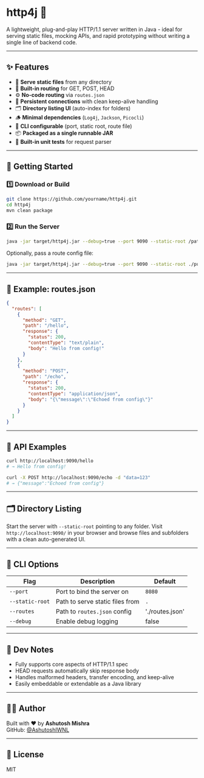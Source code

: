 # http4j 🚀
A lightweight, plug-and-play HTTP/1.1 server written in Java - ideal for serving static files, mocking APIs, and rapid prototyping without writing a single line of backend code.

---

## ✨ Features

- 📁 **Serve static files** from any directory
- 🔀 **Built-in routing** for GET, POST, HEAD
- ⚙️ **No-code routing** via `routes.json`
- 🧠 **Persistent connections** with clean keep-alive handling
- 🗂️ **Directory listing UI** (auto-index for folders)
- 🪵 **Minimal dependencies** (`Log4j`, `Jackson`, `Picocli`)
- 🔧 **CLI configurable** (port, static root, route file)
- 📦 **Packaged as a single runnable JAR**
- 🧪 **Built-in unit tests** for request parser

---

## 🚀 Getting Started

### 1️⃣ Download or Build

```bash
git clone https://github.com/yourname/http4j.git
cd http4j
mvn clean package
```

### 2️⃣ Run the Server

```bash
java -jar target/http4j.jar --debug=true --port 9090 --static-root /path/to/public
```

Optionally, pass a route config file:

```bash
java -jar target/http4j.jar --debug=true --port 9090 --static-root ./public --routes ./routes.json
```

---

## 📜 Example: routes.json

```json
{
  "routes": [
    {
      "method": "GET",
      "path": "/hello",
      "response": {
        "status": 200,
        "contentType": "text/plain",
        "body": "Hello from config!"
      }
    },
    {
      "method": "POST",
      "path": "/echo",
      "response": {
        "status": 200,
        "contentType": "application/json",
        "body": "{\"message\":\"Echoed from config\"}"
      }
    }
  ]
}
```

---

## 🧪 API Examples

```bash
curl http://localhost:9090/hello
# → Hello from config!

curl -X POST http://localhost:9090/echo -d "data=123"
# → {"message":"Echoed from config"}
```

---

## 🗂️ Directory Listing

Start the server with `--static-root` pointing to any folder. Visit `http://localhost:9090/` in your browser and browse files and subfolders with a clean auto-generated UI.

---

## 📌 CLI Options

| Flag            | Description                     | Default        |
|-----------------|---------------------------------|----------------|
| `--port`        | Port to bind the server on      | `8080`         |
| `--static-root` | Path to serve static files from | `.`            |
| `--routes`      | Path to `routes.json` config    | './routes.json' |
| `--debug`       | Enable debug logging            | false          |

---

## 🔧 Dev Notes

- Fully supports core aspects of HTTP/1.1 spec
- HEAD requests automatically skip response body
- Handles malformed headers, transfer encoding, and keep-alive
- Easily embeddable or extendable as a Java library

---

## 👨‍💻 Author

Built with ❤️ by **Ashutosh Mishra**  
GitHub: [@AshutoshIWNL](https://github.com/AshutoshIWNL)

---

## 📄 License

MIT